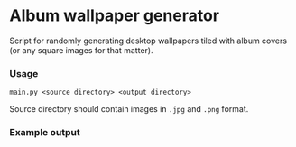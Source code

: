 # Album wallpaper generator

Script for randomly generating desktop wallpapers tiled with album covers
(or any square images for that matter).

### Usage

``
main.py <source directory> <output directory>
``

Source directory should contain images in `.jpg` and `.png` format.

### Example output

